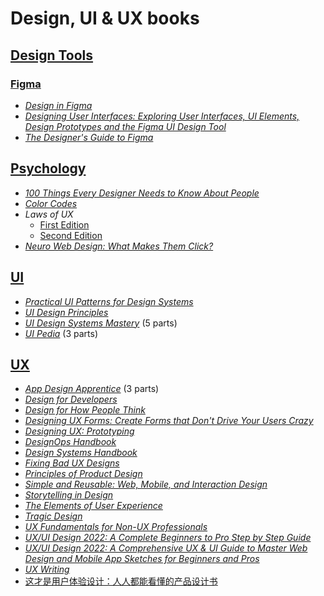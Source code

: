 # Design, UI & UX books

## [Design Tools](./books/design-tools/)

### [Figma](./books/design-tools/Figma/)

* [_Design in Figma_](./books/design-tools/Figma/Designing%20in%20Figma%20(Eugene%20Fedorenko)%20(Z-Library).pdf)
* [_Designing User Interfaces: Exploring User Interfaces, UI Elements, Design Prototypes and the Figma UI Design Tool_](<./books/design-tools/Figma/Designing User Interfaces Exploring User Interfaces, UI Elements, Design Prototypes and the Figma UI Design Tool (English... (Dario Calonaci) (Z-Library).pdf>)
* [_The Designer's Guide to Figma_](./books/design-tools/Figma/The%20Designer’s%20Guide%20to%20Figma%20Master%20Prototyping,%20Collaboration,%20Handoff,%20and%20Workflow%20(Daniel%20Schwarz)%20(Z-Library).epub)

## [Psychology](./books/psychology/)

* [_100 Things Every Designer Needs to Know About People_](./books/psychology/100%20Things%20Every%20Designer%20Needs%20to%20Know%20about%20People%20What%20Makes%20Them%20Tick%20(Susan%20Weinschenk)%20(Z-Library).pdf)
* [_Color Codes_](./books/psychology/vdoc.pub_color-codes-modern-theories-of-color-in-philosophy-painting-and-architecture-literature-music-and-psychology.epub)
* _Laws of UX_
    * [First Edition](./books/psychology/Laws%20of%20UX%20-%20Using%20Psychology%20to%20Design%20Better%20Products%20%20Services%20(Jon%20Yablonski)%20(Z-Library).pdf)
    * [Second Edition](./books/psychology/Laws%20of%20UX%20Using%20Psychology%20to%20Design%20Better%20Products%20%20Services%20(Jon%20Yablonski)%20(Z-Library).pdf)
* [_Neuro Web Design: What Makes Them Click?_](./books/psychology/Neuro%20Web%20Design%20What%20Makes%20Them%20Click%20(Susan%20M.%20Weinschenk)%20(Z-Library).pdf)

## [UI](./books/UI/)

* [_Practical UI Patterns for Design Systems_](./books/UI/Practical%20UI%20Patterns%20for%20Design%20Systems.%20Fast-Track%20Interaction%20Design%20for%20a%20Seamless%20User%20Experience%20(Diana%20MacDonald)%20(Z-Library).pdf)
* [_UI Design Principles_](./books/UI/UI%20Design%20Principles%20Learn%20to%20create%20beautiful%20and%20usable%20interfaces%20from%20scratch%20(Michael%20Filipiuk,%20(ed.))%20(Z-Library).pdf)
* [_UI Design Systems Mastery_](./books/UI/UI%20Design%20Systems%20Mastery/) (5 parts)
* [_UI Pedia_](./books/UI/UI%20Pedia/) (3 parts)

## [UX](./books/UX/)

* [_App Design Apprentice_](./books/UX/App%20Design%20Apprentice/) (3 parts)
* [_Design for Developers_](./books/UX/Design%20for%20Developers%20(Adrian%20Twarog,%20George%20Moller)%20(Z-Library).pdf)
* [_Design for How People Think_](./books/UX/Design%20for%20how%20People%20Think%20(John%20Whalen)%20(Z-Library).pdf)
* [_Designing UX Forms: Create Forms that Don't Drive Your Users Crazy_](./books/UX/Designing%20UX%20Forms%20Create%20Forms%20That%20Don’t%20Drive%20Your%20Users%20Crazy%20(Jessica%20Enders)%20(Z-Library).pdf)
* [_Designing UX: Prototyping_](./books/UX/Designing%20UX%20Prototyping%20(Ben%20Coleman,%20Dan%20Goodwin)%20(Z-Library).pdf)
* [_DesignOps Handbook_](./books/UX/DesignOps%20Handbook%20(Kate%20Battles,%20Meredith%20Black,%20Dave%20Malouf%20etc.)%20(Z-Library).pdf)
* [_Design Systems Handbook_](./books/UX/Design%20Systems%20Handbook%20(Marco%20Suarez,%20Jina%20Anne,%20Katie%20Sylor-Miller%20etc.)%20(Z-Library).pdf)
* [_Fixing Bad UX Designs_](./books/UX/Fixing%20Bad%20UX%20Designs%20(Lisandra%20Maioli)%20(Z-Library).pdf)
* [_Principles of Product Design_](./books/UX/Principles%20of%20Product%20Design%20(Aarron%20Walter)%20(Z-Library).pdf)
* [_Simple and Reusable: Web, Mobile, and Interaction Design_](./books/UX/ebin.pub_simple-and-usable-web-mobile-and-interaction-design-secondnbsped-9780134778181-0134778189.pdf)
* [_Storytelling in Design_](./books/UX/Storytelling%20in%20Design%20Defining,%20Designing,%20and%20Selling%20Multidevice%20Products%20(Anna%20Dahlström)%20(Z-Library).epub)
* [_The Elements of User Experience_](./books/UX/The_Elements_of_User_Experience_Jesse_Ja.pdf)
* [_Tragic Design_](./books/UX/ebin.pub_tragic-design-the-true-impact-of-bad-design-and-how-to-fix-it-0636920038887-9781491923610-149192361x.pdf)
* [_UX Fundamentals for Non-UX Professionals_](./books/UX/UX%20Fundamentals%20for%20Non-UX%20Professionals%20User%20Experience%20Principles%20for%20Managers,%20Writers,%20Designers,%20and%20Developers%20(Edward%20Stull)%20(Z-Library).pdf)
* [_UX/UI Design 2022: A Complete Beginners to Pro Step by Step Guide_](./books/UX/dokumen.pub_ux-ui-design-2022-a-complete-beginners-to-pro-step-by-step-guide-to-ux-ui-design-and-mastering-the-fundamentals-of-web-design-with-latest-tips-amp-techniques.epub)
* [_UX/UI Design 2022: A Comprehensive UX & UI Guide to Master Web Design and Mobile App Sketches for Beginners and Pros_](./books/UX/dokumen.pub_ux-ui-design-2022-a-comprehensive-ui-amp-ux-guide-to-master-web-design-and-mobile-app-sketches-for-beginners-and-pros.epub)
* [_UX Writing_](./books/UX/UX%20Writing%20Designing%20User-Centered%20Content%20[Team-IRA]%20(Jason%20C.%20K.%20Tham,%20Tharon%20Howard%20etc.)%20(Z-Library).pdf)
* [这才是用户体验设计：人人都能看懂的产品设计书](./books/UX/这才是用户体验设计：人人都能看懂的产品设计书.pdf)